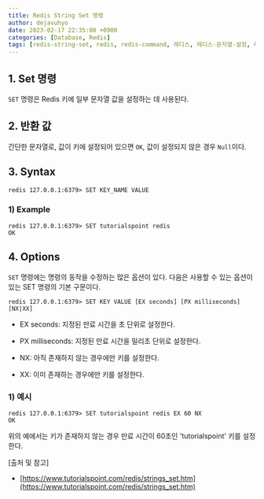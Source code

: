 ```yaml
---
title: Redis String Set 명령
author: dejavuhyo
date: 2023-02-17 22:35:00 +0900
categories: [Database, Redis]
tags: [redis-string-set, redis, redis-command, 레디스, 레디스-문자열-설정, 레디스-명령]
---
```


## 1. Set 명령
`SET` 명령은 Redis 키에 일부 문자열 값을 설정하는 데 사용된다.

## 2. 반환 값
간단한 문자열로, 값이 키에 설정되어 있으면 `OK`, 값이 설정되지 않은 경우 `Null`이다.

## 3. Syntax

```shell
redis 127.0.0.1:6379> SET KEY_NAME VALUE
```

### 1) Example

```shell
redis 127.0.0.1:6379> SET tutorialspoint redis
OK
```

## 4. Options
`SET` 명령에는 명령의 동작을 수정하는 많은 옵션이 있다. 다음은 사용할 수 있는 옵션이 있는 SET 명령의 기본 구문이다.

```shell
redis 127.0.0.1:6379> SET KEY VALUE [EX seconds] [PX milliseconds] [NX|XX]
```

* EX seconds: 지정된 만료 시간을 초 단위로 설정한다.

* PX milliseconds: 지정된 만료 시간을 밀리초 단위로 설정한다.

* NX: 아직 존재하지 않는 경우에만 키를 설정한다.

* XX: 이미 존재하는 경우에만 키를 설정한다.

### 1) 예시

```shell
redis 127.0.0.1:6379> SET tutorialspoint redis EX 60 NX
OK
```

위의 예에서는 키가 존재하지 않는 경우 만료 시간이 60초인 'tutorialspoint' 키를 설정한다.

[출처 및 참고]
* [https://www.tutorialspoint.com/redis/strings_set.htm](https://www.tutorialspoint.com/redis/strings_set.htm)
